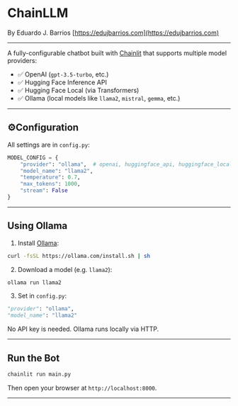 # ChainLLM

By Eduardo J. Barrios [https://edujbarrios.com](https://edujbarrios.com)

----

A fully-configurable chatbot built with [Chainlit](https://www.chainlit.io/) that supports multiple model providers:

- ✅ OpenAI (`gpt-3.5-turbo`, etc.)
- ✅ Hugging Face Inference API
- ✅ Hugging Face Local (via Transformers)
- ✅ Ollama (local models like `llama2`, `mistral`, `gemma`, etc.)

---

## ⚙Configuration

All settings are in `config.py`:

```python
MODEL_CONFIG = {
    "provider": "ollama",  # openai, huggingface_api, huggingface_local, ollama
    "model_name": "llama2",
    "temperature": 0.7,
    "max_tokens": 1000,
    "stream": False
}
```

---

##  Using Ollama

1. Install [Ollama](https://ollama.com/):

```bash
curl -fsSL https://ollama.com/install.sh | sh
```

2. Download a model (e.g. `llama2`):

```bash
ollama run llama2
```

3. Set in `config.py`:

```python
"provider": "ollama",
"model_name": "llama2"
```

No API key is needed. Ollama runs locally via HTTP.

---

##  Run the Bot

```bash
chainlit run main.py
```

Then open your browser at `http://localhost:8000`.

---
